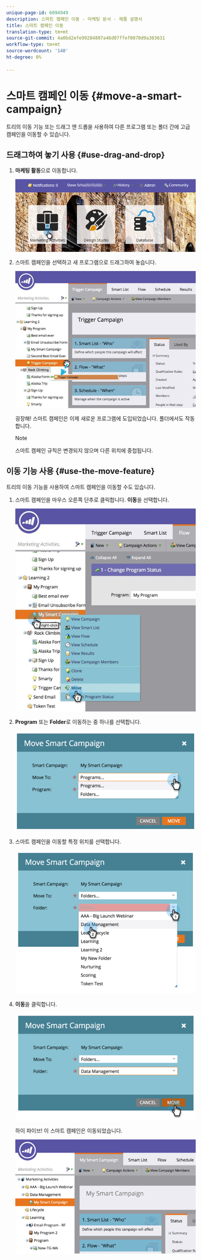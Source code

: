 ```yaml
---
unique-page-id: 6094949
description: 스마트 캠페인 이동 - 마케팅 문서 - 제품 설명서
title: 스마트 캠페인 이동
translation-type: tm+mt
source-git-commit: 4a0bd2efe99284807a46d07ffef0070d9a303631
workflow-type: tm+mt
source-wordcount: '140'
ht-degree: 0%

---
```



# 스마트 캠페인 이동 {#move-a-smart-campaign}

트리의 이동 기능 또는 드래그 앤 드롭을 사용하여 다른 프로그램 또는 폴더 간에 고급 캠페인을 이동할 수 있습니다.

## 드래그하여 놓기 사용 {#use-drag-and-drop}

1. **마케팅 활동**&#x200B;으로 이동합니다.

   ![](assets/login-marketing-activities-2.png)

1. 스마트 캠페인을 선택하고 새 프로그램으로 드래그하여 놓습니다.

   ![](assets/rockclimbing-tabfix.jpg)

   굉장해! 스마트 캠페인은 이제 새로운 프로그램에 도입되었습니다. 폴더에서도 작동합니다.

   >[!NOTE]
   >
   >스마트 캠페인 규칙은 변경되지 않으며 다른 위치에 중첩됩니다.

## 이동 기능 사용 {#use-the-move-feature}

트리의 이동 기능을 사용하여 스마트 캠페인을 이동할 수도 있습니다.

1. 스마트 캠페인을 마우스 오른쪽 단추로 클릭합니다. **이동**&#x200B;을 선택합니다.

   ![](assets/rockclimbing2.jpg)

1. **Program** 또는 **Folder**&#x200B;로 이동하는 중 하나를 선택합니다.

   ![](assets/image2015-2-25-13-3a34-3a20.png)

1. 스마트 캠페인을 이동할 특정 위치를 선택합니다.

   ![](assets/image2015-2-25-13-3a36-3a4.png)

1. **이동**&#x200B;을 클릭합니다.

   ![](assets/image2015-2-25-13-3a37-3a44.png)

   하이 파이브! 이 스마트 캠페인은 이동되었습니다.

   ![](assets/image2015-2-25-13-39-51-copy-281-29.png)
